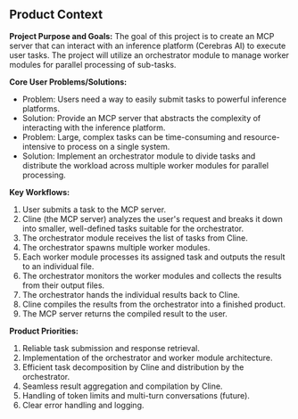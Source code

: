 ## Product Context

**Project Purpose and Goals:**
The goal of this project is to create an MCP server that can interact with an inference platform (Cerebras AI) to execute user tasks. The project will utilize an orchestrator module to manage worker modules for parallel processing of sub-tasks.

**Core User Problems/Solutions:**
- Problem: Users need a way to easily submit tasks to powerful inference platforms.
- Solution: Provide an MCP server that abstracts the complexity of interacting with the inference platform.
- Problem: Large, complex tasks can be time-consuming and resource-intensive to process on a single system.
- Solution: Implement an orchestrator module to divide tasks and distribute the workload across multiple worker modules for parallel processing.

**Key Workflows:**
1. User submits a task to the MCP server.
2. Cline (the MCP server) analyzes the user's request and breaks it down into smaller, well-defined tasks suitable for the orchestrator.
3. The orchestrator module receives the list of tasks from Cline.
4. The orchestrator spawns multiple worker modules.
5. Each worker module processes its assigned task and outputs the result to an individual file.
6. The orchestrator monitors the worker modules and collects the results from their output files.
7. The orchestrator hands the individual results back to Cline.
8. Cline compiles the results from the orchestrator into a finished product.
9. The MCP server returns the compiled result to the user.

**Product Priorities:**
1. Reliable task submission and response retrieval.
2. Implementation of the orchestrator and worker module architecture.
3. Efficient task decomposition by Cline and distribution by the orchestrator.
4. Seamless result aggregation and compilation by Cline.
5. Handling of token limits and multi-turn conversations (future).
6. Clear error handling and logging.
